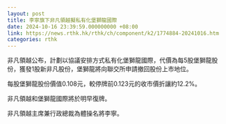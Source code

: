 ```yaml
---
layout: post
title: 李寧旗下非凡領越擬私有化堡獅龍國際
date: 2024-10-16 23:39:59.000000000 +08:00
link: https://news.rthk.hk/rthk/ch/component/k2/1774884-20241016.htm
categories: rthk
---
```


非凡領越公布，計劃以協議安排方式私有化堡獅龍國際，代價為每5股堡獅龍股份，獲發1股新非凡股份，堡獅龍將向聯交所申請撤回股份上市地位。

每股堡獅龍股份價值0.108元，較停牌前0.123元的收市價折讓約12.2%。

非凡領越和堡獅龍國際將於明早復牌。

非凡領越主席兼行政總裁為體操名將李寧。
